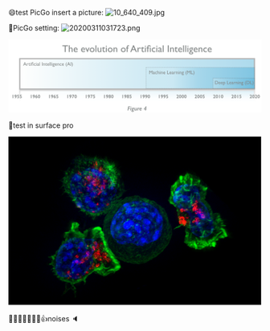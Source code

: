 😄test PicGo
insert a picture:
![10_640_409.jpg](http://blog.ligene.cn/imageBed/10_640_409.jpg)

📘PicGo setting:
![20200311031723.png](http://blog.ligene.cn/imageBed/20200311031723.png)


![AI-1.png](https://raw.githubusercontent.com/adong77/ligene/master/imageBed/AI-1.png)

🔖test in surface pro

![cancer-celll-T-cella.png](https://raw.githubusercontent.com/adong77/LIGENE/master/imageBed/cancer-celll-T-cella.png)

🦠🧬🌲🔮🤦‍♂‍👇👍noises 🔈 
